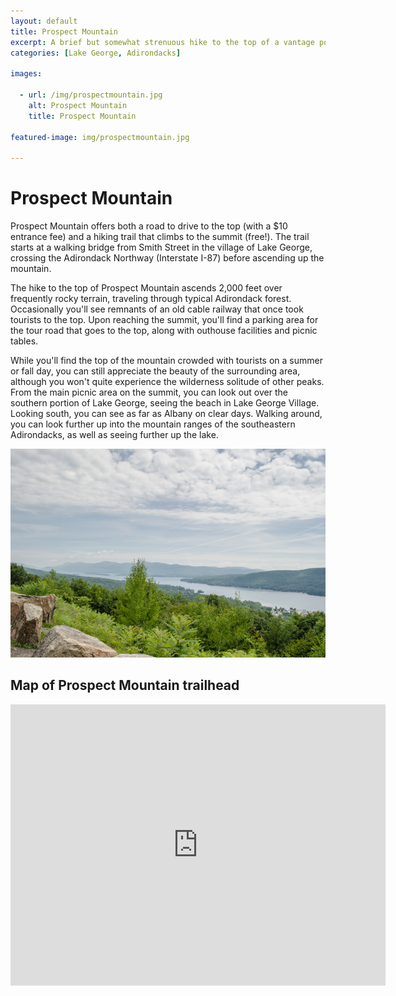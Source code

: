 ```yaml
---
layout: default
title: Prospect Mountain 
excerpt: A brief but somewhat strenuous hike to the top of a vantage point overlooking southern Lake George.
categories: [Lake George, Adirondacks]

images:

  - url: /img/prospectmountain.jpg
    alt: Prospect Mountain 
    title: Prospect Mountain 

featured-image: img/prospectmountain.jpg

---
```


<h1>Prospect Mountain</h1>

<p>Prospect Mountain offers both a road to drive to the top (with a $10 entrance fee) and a hiking trail that climbs to the summit (free!). The trail starts at a walking bridge from Smith Street in the village of Lake George, crossing the Adirondack Northway (Interstate I-87) before ascending up the mountain.</p>

<p>The hike to the top of Prospect Mountain ascends 2,000 feet over frequently rocky terrain, traveling through typical Adirondack forest. Occasionally you'll see remnants of an old cable railway that once took tourists to the top. Upon reaching the summit, you'll find a parking area for the tour road that goes to the top, along with outhouse facilities and picnic tables.</p> 

<p>While you'll find the top of the mountain crowded with tourists on a summer or fall day, you can still appreciate the beauty of the surrounding area, although you won't quite experience the wilderness solitude of other peaks. From the main picnic area on the summit, you can look out over the southern portion of Lake George, seeing the beach in Lake George Village. Looking south, you can see as far as Albany on clear days. Walking around, you can look further up into the mountain ranges of the southeastern Adirondacks, as well as seeing further up the lake.</p>

<img class="pure-img-responsive" src="/img/prospectmountain.jpg" alt="Prospect Mountain" />

<h2>Map of Prospect Mountain trailhead</h2>

<div class="google-maps"><iframe src="https://www.google.com/maps/embed?pb=!1m18!1m12!1m3!1d956.8677302937216!2d-73.72078660829045!3d43.42645364852947!2m3!1f0!2f0!3f0!3m2!1i1024!2i768!4f13.1!3m3!1m2!1s0x89dfc44618121e73%3A0x61e5238bc88baf00!2s75a+Smith+St%2C+Lake+George%2C+NY+12845!5e0!3m2!1sen!2sus!4v1462737624136" width="600" height="450" frameborder="0" style="border:0" allowfullscreen></iframe></div>
